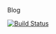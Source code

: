 Blog

[![Build Status](https://travis-ci.org/Skarlso/blogsource.svg?branch=master)](https://travis-ci.org/Skarlso/blogsource)